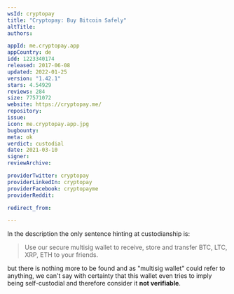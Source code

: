 ```yaml
---
wsId: cryptopay
title: "Cryptopay: Buy Bitcoin Safely"
altTitle: 
authors:

appId: me.cryptopay.app
appCountry: de
idd: 1223340174
released: 2017-06-08
updated: 2022-01-25
version: "1.42.1"
stars: 4.54929
reviews: 284
size: 77571072
website: https://cryptopay.me/
repository: 
issue: 
icon: me.cryptopay.app.jpg
bugbounty: 
meta: ok
verdict: custodial
date: 2021-03-10
signer: 
reviewArchive:

providerTwitter: cryptopay
providerLinkedIn: cryptopay
providerFacebook: cryptopayme
providerReddit: 

redirect_from:

---
```


In the description the only sentence hinting at custodianship is:

> Use our secure multisig wallet to receive, store and transfer BTC, LTC, XRP,
  ETH to your friends.

but there is nothing more to be found and as "multisig wallet" could refer to
anything, we can't say with certainty that this wallet even tries to imply
being self-custodial and therefore consider it **not verifiable**.
